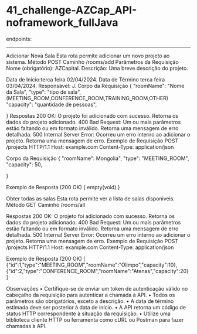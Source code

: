 ﻿# 41_challenge-AZCap_API-noframework_fullJava


endpoints:
<hr>
Adicionar Nova Sala
Esta rota permite adicionar um novo projeto ao sistema.
Método
POST
Caminho
/rooms/add
Parâmetros da Requisição
Nome (obrigatório): AZCapital.
Descrição: Uma breve descrição do projeto.

Data de Início:terca feira 02/04/2024.
Data de Término terca feira 03/04/2024.
Responsável: J.
Corpo da Requisição
{
    "roomName": "Nome da Sala",
    "type": "tipo de sala",(MEETING_ROOM,CONFERENCE_ROOM,TRAINING_ROOM,OTHER)
    "capacity": "quantidade de pessoas",
    
}
Respostas
200 OK: O projeto foi adicionado com sucesso. Retorna os dados do projeto adicionado.
400 Bad Request: Um ou mais parâmetros estão faltando ou em formato inválido. Retorna uma mensagem de erro detalhada.
500 Internal Server Error: Ocorreu um erro interno ao adicionar o projeto. Retorna uma mensagem de erro.
Exemplo de Requisição
POST /projects HTTP/1.1
Host: example.com
Content-Type: application/json

Corpo da Requisição
{
    "roomName": Mongolia",
    "type": "MEETING_ROOM",
    "capacity": 50,
    
}



Exemplo de Resposta (200 OK)
{ empty(void)  }

Obter todas as salas
Esta rota permite ver a lista de salas disponiveis.
Método
GET
Caminho
/rooms/all

Respostas
200 OK: O projeto foi adicionado com sucesso. Retorna os dados do projeto adicionado.
400 Bad Request: Um ou mais parâmetros estão faltando ou em formato inválido. Retorna uma mensagem de erro detalhada.
500 Internal Server Error: Ocorreu um erro interno ao adicionar o projeto. Retorna uma mensagem de erro.
Exemplo de Requisição
POST /projects HTTP/1.1
Host: example.com
Content-Type: application/json


Exemplo de Resposta (200 OK)
[
{"id":1,"type":"MEETING_ROOM","roomName":"Olimpo","capacity":10},{"id":2,"type":"CONFERENCE_ROOM","roomName":"Atenas","capacity":20}
]


Observações
•	Certifique-se de enviar um token de autenticação válido no cabeçalho da requisição para autenticar a chamada à API.
•	Todos os parâmetros são obrigatórios, exceto a descrição.
•	A data de término estimada deve ser posterior à data de início.
•	A API retorna um código de status HTTP correspondente à situação da requisição.
•	Utilize uma biblioteca cliente HTTP ou ferramenta como cURL ou Postman para fazer chamadas à API.


